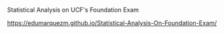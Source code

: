 Statistical Analysis on UCF's Foundation Exam

https://edumarquezm.github.io/Statistical-Analysis-On-Foundation-Exam/
